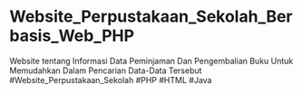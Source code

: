 # Website_Perpustakaan_Sekolah_Berbasis_Web_PHP
Website tentang Informasi Data Peminjaman Dan Pengembalian Buku Untuk Memudahkan Dalam Pencarian Data-Data Tersebut
#Website_Perpustakaan_Sekolah #PHP #HTML #Java
